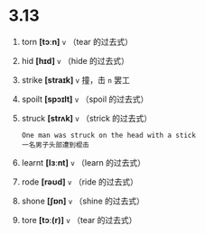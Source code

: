 # 3.13












1. torn **[tɔːn]** `v` （tear 的过去式）

2. hid **[hɪd]** `v` （hide 的过去式）

3. strike **[straɪk]** `v` 撞，击 `n` 罢工

4. spoilt **[spɔɪlt]** `v` （spoil 的过去式）

5. struck **[strʌk]** `v` （strick 的过去式）
    ```
    One man was struck on the head with a stick
    一名男子头部遭到棍击
    ```

6. learnt **[lɜːnt]** `v` （learn 的过去式）

7. rode **[rəʊd]** `v` （ride 的过去式）

8. shone **[ʃɒn]** `v` （shine 的过去式）

9. tore **[tɔː(r)]** `v` （tear 的过去式）
